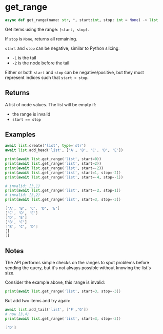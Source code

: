 # get_range

```py
async def get_range(name: str, *, start:int, stop: int = None) -> list:
```

Get items using the range: `[start, stop)`.

If `stop` is `None`, returns all remaining.

`start` and `stop` can be negative, similar to Python slicing:

- `-1` is the tail
- `-2` is the node before the tail


Either or both `start` and `stop` can be negative/positive, but they must represent indices such that `start < stop`.

## Returns
A list of node values. The list will be empty if:

- the range is invalid
- `start == stop`

## Examples

```py
await list.create('list', type='str')
await list.add_head('list', ['A', 'B', 'C', 'D', 'E'])

print(await list.get_range('list', start=0))
print(await list.get_range('list', start=2))
print(await list.get_range('list', start=-2))
print(await list.get_range('list', start=1, stop=-2))
print(await list.get_range('list', start=-4, stop=-1))

# invalid: [3,1)
print(await list.get_range('list', start=-2, stop=1))
# invalid: [3,2)
print(await list.get_range('list', start=3, stop=-3))
```

```bash title='Output'
['A', 'B', 'C', 'D', 'E']
['C', 'D', 'E']
['D', 'E']
['B', 'C']
['B', 'C', 'D']
[]
[]
```

## Notes
The API performs simple checks on the ranges to spot problems before sending the query, but it's not
always possible without knowing the list's size.

Consider the example above, this range is invalid:

```py
print(await list.get_range('list', start=3, stop=-3))
```

But add two items and try again:

```py
await list.add_tail('list', ['F','G'])
# now [3,4)
print(await list.get_range('list', start=3, stop=-3)) 
```

```bash title='Output'
['D']
```
